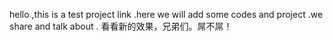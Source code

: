 hello ,this is a test project link .here we will add some codes and project .we share and talk about .
看看新的效果，兄弟们。屌不屌！
